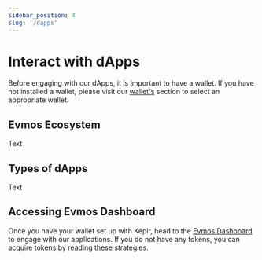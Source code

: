 ```yaml
---
sidebar_position: 4
slug: '/dapps'
---
```


# Interact with dApps

Before engaging with our dApps, it is important to have a wallet. If you have not installed a wallet, please visit our [wallet's](./../wallet) section to select an appropriate wallet.

## Evmos Ecosystem

Text

## Types of dApps

Text

## Accessing Evmos Dashboard

Once you have your wallet set up with Keplr, head to the [Evmos Dashboard](https://app.evmos.org) to engage with our applications. If you do not have any tokens, you can acquire tokens by reading [these](./../transfer#onramp-evmos) strategies.

